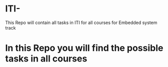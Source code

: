 # ITI-
This Repo will contain all tasks in ITI for all courses for Embedded system track
<h1> In this Repo you will find the possible tasks in all courses </h1>
